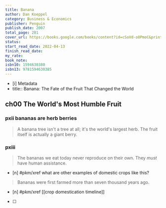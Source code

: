 ```yaml
---
title: Banana
author: Dan Koeppel
category: Business & Economics
publisher: Penguin
publish_date: 2007
total_page: 281
cover_url: https://books.google.com/books/content?id=cSoVd-o8PmoC&printsec=frontcover&img=1&zoom=1&edge=curl&source=gbs_api
status: 
start_read_date: 2022-04-13
finish_read_date: 
my_rate: 
book_note: 
isbn10: 1594630380
isbn13: 9781594630385
---
```


* [i] Metadata
* title:: Banana: The Fate of the Fruit That Changed the World

## ch00 The World's Most Humble Fruit

### pxii bananas are herb berries

> A banana tree isn't a tree at all; it's the world's largest herb. The fruit itself is actually a giant berry. 


### pxiii 

> The bananas we eat today never reproduce on their own. They _must_ have human assistance. 

- [n] #pkm/xref what are other examples of domestic crops like this? 

> Bananas were first farmed more than seven thousand years ago. 

- [n] #pkm/xref [[crop domestication timeline]]
- [ ] 
